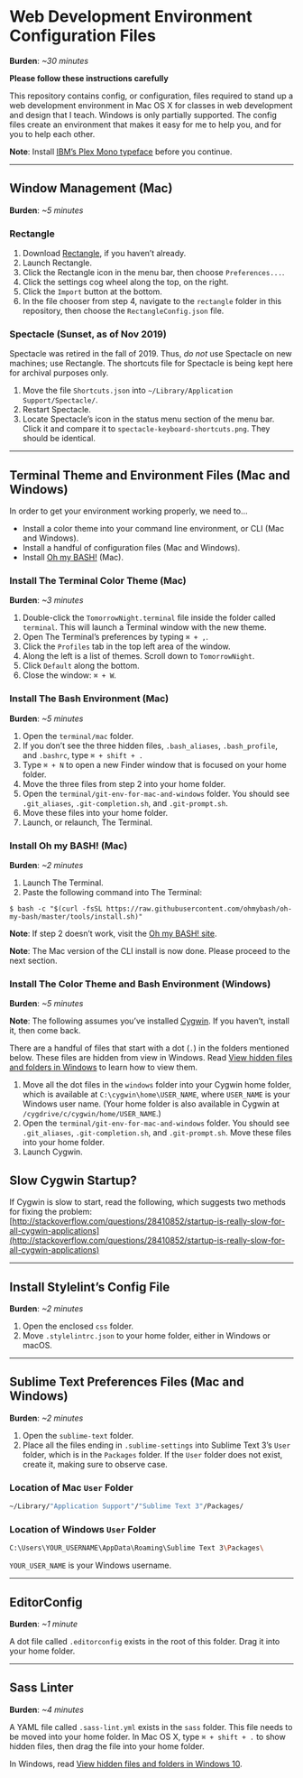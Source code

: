 # Web Development Environment Configuration Files

**Burden**: *~30 minutes*

**Please follow these instructions carefully**

This repository contains config, or configuration, files required to stand up a web development environment in Mac OS X for classes in web development and design that I teach. Windows is only partially supported. The config files create an environment that makes it easy for me to help you, and for you to help each other.

**Note**: Install [IBM’s Plex Mono typeface](https://github.com/IBM/plex/releases/tag/v6.1.1) before you continue.

---

## Window Management (Mac)
**Burden**: *~5 minutes*

### Rectangle
1. Download [Rectangle](https://rectangleapp.com/), if you haven’t already.
2. Launch Rectangle.
3. Click the Rectangle icon in the menu bar, then choose `Preferences...`.
4. Click the settings cog wheel along the top, on the right.
5. Click the `Import` button at the bottom.
6. In the file chooser from step 4, navigate to the `rectangle` folder in this repository, then choose the `RectangleConfig.json` file.

### Spectacle (Sunset, as of Nov 2019)
Spectacle was retired in the fall of 2019. Thus, *do not* use Spectacle on new machines; use Rectangle. The shortcuts file for Spectacle is being kept here for archival purposes only.

1. Move the file `Shortcuts.json` into `~/Library/Application Support/Spectacle/`.
2. Restart Spectacle.
3. Locate Spectacle’s icon in the status menu section of the menu bar. Click it and compare it to `spectacle-keyboard-shortcuts.png`. They should be identical.

---

## Terminal Theme and Environment Files (Mac and Windows)
In order to get your environment working properly, we need to...
* Install a color theme into your command line environment, or CLI (Mac and Windows).
* Install a handful of configuration files (Mac and Windows).
* Install [Oh my BASH!](https://ohmybash.nntoan.com/) (Mac).

### Install The Terminal Color Theme (Mac)
**Burden**: *~3 minutes*

1. Double-click the `TomorrowNight.terminal` file inside the folder called `terminal`. This will launch a Terminal window with the new theme.
2. Open The Terminal’s preferences by typing `⌘ + ,`.
3. Click the `Profiles` tab in the top left area of the window.
4. Along the left is a list of themes. Scroll down to `TomorrowNight`.
5. Click `Default` along the bottom.
6. Close the window: `⌘ + W`.

### Install The Bash Environment (Mac)
**Burden**: *~5 minutes*

1. Open the `terminal/mac` folder.
2. If you don’t see the three hidden files, `.bash_aliases`, `.bash_profile`, and `.bashrc`, type `⌘ + shift + .`
3. Type `⌘ + N` to open a new Finder window that is focused on your home folder.
4. Move the three files from step 2 into your home folder.
5. Open the `terminal/git-env-for-mac-and-windows` folder. You should see `.git_aliases`, `.git-completion.sh`, and `.git-prompt.sh`.
6. Move these files into your home folder.
7. Launch, or relaunch, The Terminal.

### Install Oh my BASH! (Mac)
**Burden**: *~2 minutes*

1. Launch The Terminal.
2. Paste the following command into The Terminal:
```shell
$ bash -c "$(curl -fsSL https://raw.githubusercontent.com/ohmybash/oh-my-bash/master/tools/install.sh)"
```

**Note**: If step 2 doesn’t work, visit the [Oh my BASH! site](https://ohmybash.nntoan.com/).

**Note**: The Mac version of the CLI install is now done. Please proceed to the next section.

### Install The Color Theme and Bash Environment (Windows)
**Burden**: *~5 minutes*

**Note**: The following assumes you’ve installed [Cygwin](https://cygwin.com/). If you haven’t, install it, then come back.

There are a handful of files that start with a dot (`.`) in the folders mentioned below. These files are hidden from view in Windows. Read [View hidden files and folders in Windows](https://support.microsoft.com/en-us/windows/view-hidden-files-and-folders-in-windows-97fbc472-c603-9d90-91d0-1166d1d9f4b5) to learn how to view them.

1. Move all the dot files in the `windows` folder into your Cygwin home folder, which is available at `C:\cygwin\home\USER_NAME`, where `USER_NAME` is your Windows user name. (Your home folder is also available in Cygwin at `/cygdrive/c/cygwin/home/USER_NAME`.)
2. Open the `terminal/git-env-for-mac-and-windows` folder. You should see `.git_aliases`, `.git-completion.sh`, and `.git-prompt.sh`. Move these files into your home folder.
3. Launch Cygwin.

## Slow Cygwin Startup?
If Cygwin is slow to start, read the following, which suggests two methods for fixing the problem:
[http://stackoverflow.com/questions/28410852/startup-is-really-slow-for-all-cygwin-applications](http://stackoverflow.com/questions/28410852/startup-is-really-slow-for-all-cygwin-applications)

---

## Install Stylelint’s Config File
**Burden**: *~2 minutes*

1. Open the enclosed `css` folder.
2. Move `.stylelintrc.json` to your home folder, either in Windows or macOS.

---

## Sublime Text Preferences Files (Mac and Windows)
**Burden**: *~2 minutes*

1. Open the `sublime-text` folder.
2. Place all the files ending in `.sublime-settings` into Sublime Text 3’s `User` folder, which is in the `Packages` folder. If the `User` folder does not exist, create it, making sure to observe case.

### Location of Mac `User` Folder
```bash
~/Library/"Application Support"/"Sublime Text 3"/Packages/
```

### Location of Windows `User` Folder
```bash
C:\Users\YOUR_USERNAME\AppData\Roaming\Sublime Text 3\Packages\
```

`YOUR_USER_NAME` is your Windows username.

---

## EditorConfig
**Burden**: *~1 minute*

A dot file called `.editorconfig` exists in the root of this folder. Drag it into your home folder.

---

## Sass Linter
**Burden**: *~4 minutes*

A YAML file called `.sass-lint.yml` exists in the `sass` folder. This file needs to be moved into your home folder.
In Mac OS X, type `⌘ + shift + .` to show hidden files, then drag the file into your home folder.

In Windows, read [View hidden files and folders in Windows 10](https://support.microsoft.com/en-us/help/4028316/windows-view-hidden-files-and-folders-in-windows-10).
